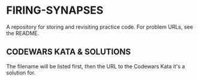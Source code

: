# FIRING-SYNAPSES
A repository for storing and revisiting practice code.  For problem URLs, see the README.

## CODEWARS KATA & SOLUTIONS
The filename will be listed first, then the URL to the Codewars Kata it's a solution for.
